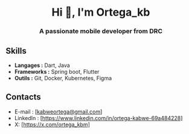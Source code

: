 <h1 align="center">Hi 👋, I'm Ortega_kb</h1>
<h3 align="center">A passionate mobile developer from DRC</h3>

## Skills

* **Langages :** Dart, Java
* **Frameworks :** Spring boot, Flutter
* **Outils :** Git, Docker, Kubernetes, Figma

## Contacts

* E-mail : [kabweortega@gmail.com]
* LinkedIn : [https://www.linkedin.com/in/ortega-kabwe-69a484228]
* X: [https://x.com/ortega_kbm]

